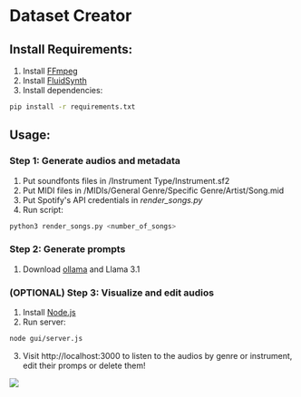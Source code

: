 # Dataset Creator

## Install Requirements:

1. Install [FFmpeg](https://www.ffmpeg.org/)
2. Install [FluidSynth](https://www.fluidsynth.org/)
3. Install dependencies:

```bash
pip install -r requirements.txt
```

## Usage:

### Step 1: Generate audios and metadata

1. Put soundfonts files in /Instrument Type/Instrument.sf2
2. Put MIDI files in /MIDIs/General Genre/Specific Genre/Artist/Song.mid
3. Put Spotify's API credentials in *render_songs.py*
4. Run script:

```bash
python3 render_songs.py <number_of_songs>
```

### Step 2: Generate prompts

1. Download [ollama](https://ollama.com/) and Llama 3.1

### (OPTIONAL) Step 3: Visualize and edit audios

1. Install [Node.js](https://nodejs.org/en/download/package-manager)
2. Run server:
```bash
node gui/server.js
```
3. Visit http://localhost:3000 to listen to the audios by genre or instrument, edit their promps or delete them!

<img src="https://i.imgur.com/Iwhown6.png"></img>